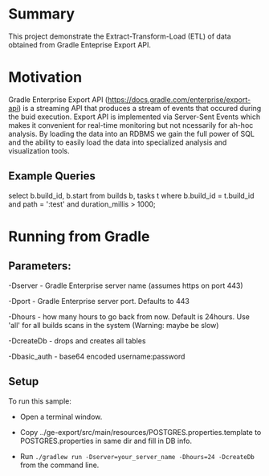 # Summary

This project demonstrate the Extract-Transform-Load (ETL) of data obtained from Gradle Enteprise Export API.

# Motivation

Gradle Enterprise Export API (https://docs.gradle.com/enterprise/export-api) is a streaming API that produces a stream of events that occured during the buid execution. Export API is implemented via Server-Sent Events which makes it convenient for real-time monitoring but not ncessarily for ah-hoc analysis. By loading the data into an RDBMS we gain the full power of SQL and the ability to easily load the data into specialized analysis and visualization tools.

## Example Queries

select b.build_id, b.start from builds b, tasks t where b.build_id = t.build_id and path = ':test' and duration_millis > 1000;

# Running from Gradle

## Parameters:

-Dserver - Gradle Enterprise server name (assumes https on port 443)

-Dport - Gradle Enterprise server port. Defaults to 443

-Dhours - how many hours to go back from now. Default is 24hours. Use 'all' for all builds scans in the system (Warning: maybe be slow)

-DcreateDb - drops and creates all tables

-Dbasic_auth - base64 encoded username:password

## Setup

To run this sample:

- Open a terminal window.

- Copy ../ge-export/src/main/resources/POSTGRES.properties.template to POSTGRES.properties in same dir and fill in DB info.

- Run `./gradlew run -Dserver=your_server_name -Dhours=24 -DcreateDb` from the command line.